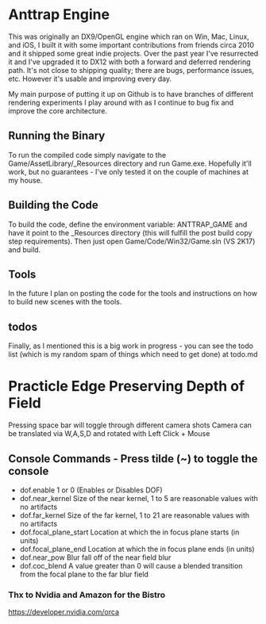 # Anttrap Engine

This was originally an DX9/OpenGL engine which ran on Win, Mac, Linux, and iOS, I built it with some important contributions from friends circa 2010 and it shipped some great indie projects.  Over the past year I've resurrected it and I've upgraded it to DX12 with both a forward and deferred rendering path.  It's not close to shipping quality; there are bugs, performance issues, etc.  However it's usable and improving every day.

My main purpose of putting it up on Github is to have branches of different rendering experiments I play around with as I continue to bug fix and improve the core architecture.

## Running the Binary
To run the compiled code simply navigate to the Game/AssetLibrary/_Resources directory and run Game.exe.  Hopefully it'll work, but no guarantees - I've only tested it on the couple of machines at my house.  

## Building the Code
To build the code, define the environment variable: ANTTRAP_GAME and have it point to the _Resources directory (this will fulfill the post build copy step requirements).  Then just open Game/Code/Win32/Game.sln (VS 2K17) and build.  

## Tools
In the future I plan on posting the code for the tools and instructions on how to build new scenes with the tools.

## todos
Finally, as I mentioned this is a big work in progress - you can see the todo list (which is my random spam of things which need to get done) at todo.md

# Practicle Edge Preserving Depth of Field
Pressing space bar will toggle through different camera shots
Camera can be translated via W,A,S,D and rotated with Left Click + Mouse

## Console Commands - Press tilde (~) to toggle the console
* dof.enable               1 or 0 (Enables or Disables DOF)
* dof.near_kernel          Size of the near kernel, 1 to 5 are reasonable values with no artifacts
* dof.far_kernel           Size of the far kernel, 1 to 21 are reasonable values with no artifacts
* dof.focal_plane_start    Location at which the in focus plane starts (in units)
* dof.focal_plane_end      Location at which the in focus plane ends (in units)
* dof.near_pow             Blur fall off of the near field blur
* dof.coc_blend            A value greater than 0 will cause a blended transition from the focal plane to the far blur field

### Thx to Nvidia and Amazon for the Bistro
https://developer.nvidia.com/orca